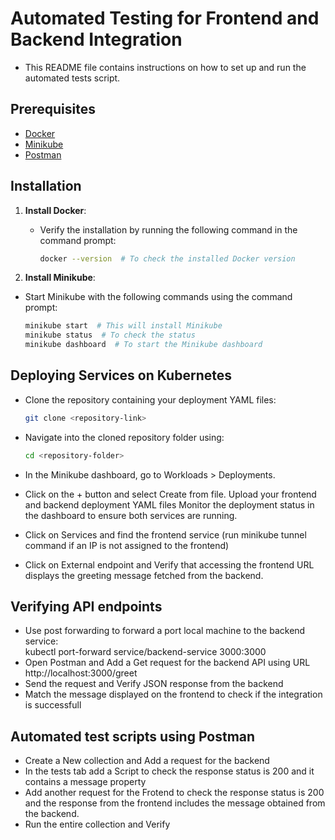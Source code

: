# Automated Testing for Frontend and Backend Integration
- This README file contains instructions on how to set up and run the automated tests script.

## Prerequisites
- [Docker](https://docs.docker.com/get-docker/)
- [Minikube](https://minikube.sigs.k8s.io/docs/start/)
- [Postman](https://www.postman.com/downloads/)

## Installation

1. **Install Docker**:
   - Verify the installation by running the following command in the command prompt:
  
     ```bash
     docker --version  # To check the installed Docker version
     ```
     
2. **Install Minikube**:

- Start Minikube with the following commands using the command prompt:

  ```bash
  minikube start  # This will install Minikube
  minikube status  # To check the status
  minikube dashboard  # To start the Minikube dashboard

## Deploying Services on Kubernetes

- Clone the repository containing your deployment YAML files:
  
  ```bash
  git clone <repository-link>

- Navigate into the cloned repository folder using:

  ```bash
  cd <repository-folder>

- In the Minikube dashboard, go to Workloads > Deployments.
- Click on the + button and select Create from file. Upload your frontend and backend deployment YAML files Monitor the deployment status in the dashboard to ensure both services are running.    
- Click on Services and find the frontend service (run minikube tunnel command if an IP is not assigned to the frontend)
- Click on External endpoint and Verify that accessing the frontend URL displays the greeting message fetched from the backend. 

## Verifying API endpoints
- Use post forwarding to forward a port local machine to the backend service:                                           
  kubectl port-forward service/backend-service 3000:3000
- Open Postman and Add a Get request for the backend API using URL http://localhost:3000/greet
- Send the request and Verify JSON response from the backend                                                   
- Match the message displayed on the frontend to check if the integration is successfull     
                                                  
## Automated test scripts using Postman
- Create a New collection and Add a request for the backend
- In the tests tab add a Script to check the response status is 200 and it contains a message property
- Add another request for the Frotend to check the response status is 200 and the response from the frontend includes the message obtained from the backend.
- Run the entire collection and Verify                                                  
